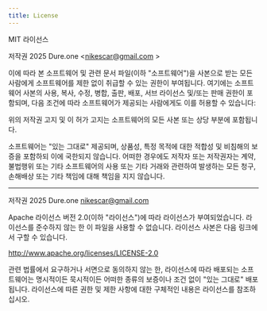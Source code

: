 ```yaml
---
title: License
---
```


MIT 라이선스

저작권 2025 Dure.one <nikescar@gmail.com >

이에 따라 본 소프트웨어 및 관련 문서 파일(이하 "소프트웨어")을 사본으로 받는 모든 사람에게 소프트웨어를 제한 없이 취급할 수 있는 권한이 부여됩니다. 여기에는 소프트웨어 사본의 사용, 복사, 수정, 병합, 출판, 배포, 서브 라이선스 및/또는 판매 권한이 포함되며, 다음 조건에 따라 소프트웨어가 제공되는 사람에게도 이를 허용할 수 있습니다:

위의 저작권 고지 및 이 허가 고지는 소프트웨어의 모든 사본 또는 상당 부분에 포함됩니다.

소프트웨어는 "있는 그대로" 제공되며, 상품성, 특정 목적에 대한 적합성 및 비침해의 보증을 포함하되 이에 국한되지 않습니다. 어떠한 경우에도 저작자 또는 저작권자는 계약, 불법행위 또는 기타 소프트웨어의 사용 또는 기타 거래와 관련하여 발생하는 모든 청구, 손해배상 또는 기타 책임에 대해 책임을 지지 않습니다.

----------------------------------------------------------------------------------------

저작권 2025 Dure.one <nikescar@gmail.com>

Apache 라이선스 버전 2.0(이하 "라이선스")에 따라 라이선스가 부여되었습니다.
라이선스를 준수하지 않는 한 이 파일을 사용할 수 없습니다.
라이선스 사본은 다음 링크에서 구할 수 있습니다.

http://www.apache.org/licenses/LICENSE-2.0

관련 법률에서 요구하거나 서면으로 동의하지 않는 한, 라이선스에 따라 배포되는 소프트웨어는
명시적이든 묵시적이든 어떠한 종류의 보증이나 조건 없이 "있는 그대로" 배포됩니다.
라이선스에 따른 권한 및 제한 사항에 대한 구체적인 내용은 라이선스를 참조하십시오.
